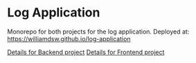 # Log Application

Monorepo for both projects for the log application.
Deployed at: https://williamdsw.github.io/log-application

[Details for Backend project](https://github.com/williamdsw/log-application/tree/main/backend)
[Details for Frontend project](https://github.com/williamdsw/log-application/tree/main/frontend)